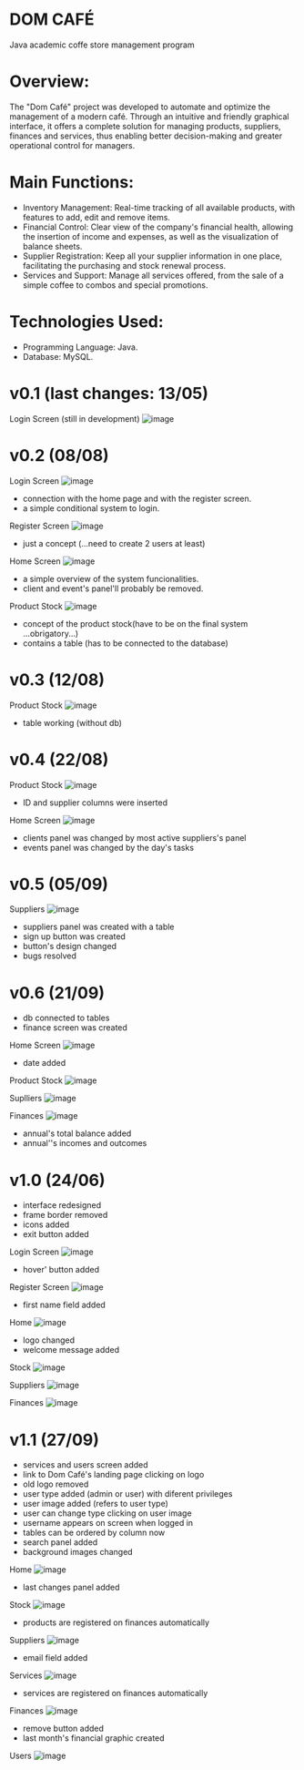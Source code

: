 # DOM CAFÉ
Java academic coffe store management program

# Overview:

The "Dom Café" project was developed to automate and optimize the management of a modern café. Through an intuitive and friendly graphical interface, it offers a complete solution for managing products, suppliers, finances and services, thus enabling better decision-making and greater operational control for managers.

# Main Functions:

- Inventory Management: Real-time tracking of all available products, with features to add, edit and remove items.
- Financial Control: Clear view of the company's financial health, allowing the insertion of income and expenses, as well as the visualization of balance sheets.
- Supplier Registration: Keep all your supplier information in one place, facilitating the purchasing and stock renewal process.
- Services and Support: Manage all services offered, from the sale of a simple coffee to combos and special promotions.

# Technologies Used:

- Programming Language: Java.
- Database: MySQL.

# v0.1 (last changes: 13/05)

Login Screen (still in development)
![image](https://github.com/GH5015/ACC-2023/assets/94612707/2e3345c7-d0d2-4539-b6eb-74351332ecad)

# v0.2 (08/08)

Login Screen 
![image](https://github.com/GH5015/ACC-2023/assets/94612707/b83c1097-7bdd-4c03-aed2-e28039ab0ef0)
- connection with the home page and with the register screen.
- a simple conditional system to login.

Register Screen
![image](https://github.com/GH5015/ACC-2023/assets/94612707/54a88ed1-9920-4f9b-b526-071de08c6e31)
- just a concept (...need to create 2 users at least)

Home Screen
![image](https://github.com/GH5015/ACC-2023/assets/94612707/a1dcc192-a76b-4e22-82bd-b3c48aa48dc7)
- a simple overview of the system funcionalities.
- client and event's panel'll probably be removed.

Product Stock
![image](https://github.com/GH5015/ACC-2023/assets/94612707/9a383416-d0f1-4dee-bec0-8339be79a355)
- concept of the product stock(have to be on the final system ...obrigatory...)
- contains a table (has to be connected to the database)

# v0.3 (12/08)

Product Stock
![image](https://github.com/GH5015/ACC-2023/assets/94612707/60664b39-7fa7-4750-a5b4-225b8211a70a)
- table working (without db)

# v0.4 (22/08)

Product Stock
![image](https://github.com/GH5015/ACC-2023/assets/94612707/20cb3bff-acb6-4e02-b78e-3a3caab63aaf)
- ID and supplier columns were inserted

Home Screen
![image](https://github.com/GH5015/ACC-2023/assets/94612707/232114b4-852a-4cd6-8f37-71c2f0c79627)
- clients panel was changed by most active suppliers's panel
- events panel was changed by the day's tasks

# v0.5 (05/09)

Suppliers
![image](https://github.com/GH5015/ACC-2023/assets/94612707/ad825fb8-520f-4dd4-8f15-ca2b0368c7d4)
- suppliers panel was created with a table
- sign up button was created
- button's design changed
- bugs resolved

# v0.6 (21/09)

- db connected to tables
- finance screen was created

Home Screen
![image](https://github.com/GH5015/ACC-2023/assets/94612707/76a0a67a-91fc-41f2-8054-35abc8136886)

- date added

Product Stock
![image](https://github.com/GH5015/ACC-2023/assets/94612707/8e855483-f6e4-4afa-a297-130facd2355c)

Suplliers
![image](https://github.com/GH5015/ACC-2023/assets/94612707/d2a845cb-592b-4e2b-9d89-d9a53da1ee57)

Finances
![image](https://github.com/GH5015/ACC-2023/assets/94612707/bfb4a899-4ecc-4aca-acf6-aac94a06744e)
- annual's total balance added
- annual''s incomes and outcomes

# v1.0 (24/06)
- interface redesigned
- frame border removed
- icons added
- exit button added

Login Screen
![image](https://github.com/GH5015/ACC-2023/assets/94612707/1192419f-6d54-4daf-b0f6-fd639a8709c0)
- hover' button added

Register Screen
![image](https://github.com/GH5015/ACC-2023/assets/94612707/6cc97dc4-528c-4986-89d5-c002f5b3dfcb)
- first name field added

Home 
![image](https://github.com/GH5015/ACC-2023/assets/94612707/17f8bb07-35fc-4c87-b42e-4385554ac858)
- logo changed
- welcome message added

Stock
![image](https://github.com/GH5015/ACC-2023/assets/94612707/7fb1e788-4529-4cbe-91a7-ccf48d5f174d)

Suppliers
![image](https://github.com/GH5015/ACC-2023/assets/94612707/6d4f06a0-6967-48f5-8d5e-a069a03b9717)

Finances
![image](https://github.com/GH5015/ACC-2023/assets/94612707/8382a121-41d3-454e-9bba-ad6a1e900040)

# v1.1 (27/09)

- services and users screen added
- link to Dom Café's landing page clicking on logo
- old logo removed
- user type added (admin or user) with diferent privileges
- user image added (refers to user type)
- user can change type clicking on user image
- username appears on screen when logged in
- tables can be ordered by column now
- search panel added
- background images changed

Home
![image](https://github.com/GH5015/ACC-2023/assets/94612707/130f45a1-b495-49d5-8c41-af29d97ce759)
- last changes panel added

Stock
![image](https://github.com/GH5015/ACC-2023/assets/94612707/37feef57-4ce0-4f0e-9a5c-19d5650ce347)
- products are registered on finances automatically

Suppliers
![image](https://github.com/GH5015/ACC-2023/assets/94612707/262d5892-0268-4528-b315-34b03b421298)
- email field added

Services
![image](https://github.com/GH5015/ACC-2023/assets/94612707/2b70f970-37d9-4e40-b125-54b7e35e5fb7)
- services are registered on finances automatically

Finances 
![image](https://github.com/GH5015/ACC-2023/assets/94612707/c856431f-971b-4769-b88f-8afc22dd5350)
- remove button added
- last month's financial graphic created

Users
![image](https://github.com/GH5015/ACC-2023/assets/94612707/5fe24dac-9f23-4cf9-88b7-e6e2863816f4)


















